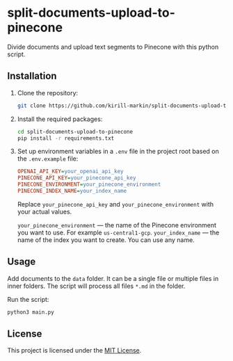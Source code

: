 # split-documents-upload-to-pinecone

Divide documents and upload text segments to Pinecone with this python script.

## Installation

1. Clone the repository:

    ```bash
    git clone https://github.com/kirill-markin/split-documents-upload-to-pinecone.git
    ```

2. Install the required packages:

    ```bash
    cd split-documents-upload-to-pinecone
    pip install -r requirements.txt
    ```

3. Set up environment variables in a `.env` file in the project root based on the `.env.example` file:

    ```ini
    OPENAI_API_KEY=your_openai_api_key
    PINECONE_API_KEY=your_pinecone_api_key
    PINECONE_ENVIRONMENT=your_pinecone_environment
    PINECONE_INDEX_NAME=your_index_name
    ```

    Replace `your_pinecone_api_key` and `your_pinecone_environment` with your actual values.

    `your_pinecone_environment` — the name of the Pinecone environment you want to use. For example `us-central1-gcp`.
    `your_index_name` — the name of the index you want to create. You can use any name.

## Usage

Add documents to the `data` folder. It can be a single file or multiple files in inner folders. The script will process all files `*.md` in the folder.

Run the script:

```bash
python3 main.py
```

## License

This project is licensed under the [MIT License](LICENSE).
